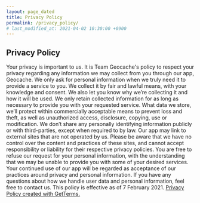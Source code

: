 ```yaml
---
layout: page_dated
title: Privacy Policy
permalink: /privacy_policy/
# last_modified_at: 2021-04-02 10:30:00 +0900
---
```


## Privacy Policy
Your privacy is important to us. It is Team Geocache's policy to respect your privacy regarding any information we may collect from you through our app, Geocache.
We only ask for personal information when we truly need it to provide a service to you. We collect it by fair and lawful means, with your knowledge and consent. We also let you know why we’re collecting it and how it will be used.
We only retain collected information for as long as necessary to provide you with your requested service. What data we store, we’ll protect within commercially acceptable means to prevent loss and theft, as well as unauthorized access, disclosure, copying, use or modification.
We don’t share any personally identifying information publicly or with third-parties, except when required to by law.
Our app may link to external sites that are not operated by us. Please be aware that we have no control over the content and practices of these sites, and cannot accept responsibility or liability for their respective privacy policies.
You are free to refuse our request for your personal information, with the understanding that we may be unable to provide you with some of your desired services.
Your continued use of our app will be regarded as acceptance of our practices around privacy and personal information. If you have any questions about how we handle user data and personal information, feel free to contact us.
This policy is effective as of 7 February 2021.
[Privacy Policy created with GetTerms.](https://getterms.io)
